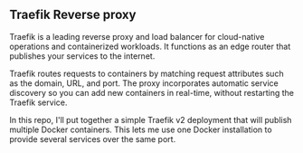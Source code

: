 ## Traefik Reverse proxy

Traefik is a leading reverse proxy and load balancer for cloud-native operations and containerized workloads. It functions as an edge router that publishes your services to the internet.

Traefik routes requests to containers by matching request attributes such as the domain, URL, and port. The proxy incorporates automatic service discovery so you can add new containers in real-time, without restarting the Traefik service.

In this repo, I'll put together a simple Traefik v2 deployment that will publish multiple Docker containers. This lets me use one Docker installation to provide several services over the same port.